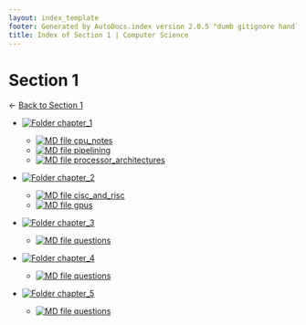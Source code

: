 ```yaml
---
layout: index_template
footer: Generated by AutoDocs.index version 2.0.5 "dumb gitignore handling is gone?" ⓒ Starwort, 2020
title: Index of Section 1 | Computer Science
---
```


# Section 1

← [Back to Section 1](..)

- [![Folder](https://starwort.github.io/computer-science/icon-folder.png) chapter_1](Paper_1/section_1/chapter_1)
  - [![MD file](https://img.icons8.com/windows/512/4a90e2/regular-document.png) cpu_notes](Paper_1/section_1/chapter_1/cpu_notes.md)
  - [![MD file](https://img.icons8.com/windows/512/4a90e2/regular-document.png) pipelining](Paper_1/section_1/chapter_1/pipelining.md)
  - [![MD file](https://img.icons8.com/windows/512/4a90e2/regular-document.png) processor_architectures](Paper_1/section_1/chapter_1/processor_architectures.md)

- [![Folder](https://starwort.github.io/computer-science/icon-folder.png) chapter_2](Paper_1/section_1/chapter_2)
  - [![MD file](https://img.icons8.com/windows/512/4a90e2/regular-document.png) cisc_and_risc](Paper_1/section_1/chapter_2/cisc_and_risc.md)
  - [![MD file](https://img.icons8.com/windows/512/4a90e2/regular-document.png) gpus](Paper_1/section_1/chapter_2/gpus.md)

- [![Folder](https://starwort.github.io/computer-science/icon-folder.png) chapter_3](Paper_1/section_1/chapter_3)
  - [![MD file](https://img.icons8.com/windows/512/4a90e2/regular-document.png) questions](Paper_1/section_1/chapter_3/questions.md)

- [![Folder](https://starwort.github.io/computer-science/icon-folder.png) chapter_4](Paper_1/section_1/chapter_4)
  - [![MD file](https://img.icons8.com/windows/512/4a90e2/regular-document.png) questions](Paper_1/section_1/chapter_4/questions.md)

- [![Folder](https://starwort.github.io/computer-science/icon-folder.png) chapter_5](Paper_1/section_1/chapter_5)
  - [![MD file](https://img.icons8.com/windows/512/4a90e2/regular-document.png) questions](Paper_1/section_1/chapter_5/questions.md)

